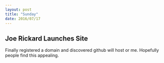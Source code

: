 ```yaml
---
layout: post
title: "Sunday"
date: 2016/07/17
---
```

Joe Rickard Launches Site
---
Finally registered a domain and discovered github will host or me. Hopefully people find this appealing.
